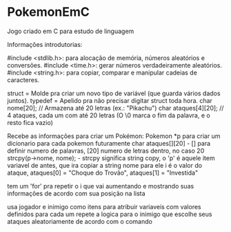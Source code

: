 # PokemonEmC
Jogo criado em C para estudo de linguagem

Informações introdutorias:

#include <stdlib.h>: para alocação de memória, números aleatórios e conversões.
#include <time.h>: gerar números verdadeiramente aleatórios.
#include <string.h>: para copiar, comparar e manipular cadeias de caracteres.

struct = Molde pra criar um novo tipo de variável (que guarda vários dados juntos).
typedef = Apelido pra não precisar digitar struct toda hora.
char nome[20];          // Armazena até 20 letras (ex.: "Pikachu")
char ataques[4][20];    // 4 ataques, cada um com até 20 letras
(O \0 marca o fim da palavra, e o resto fica vazio)

Recebe as informações para criar um Pokémon:
Pokemon *p para criar um dicionario para cada pokemon futuramente
char ataques[][20] - [] para definir numero de palavras, [20] numero de letras dentro, no caso 20
strcpy(p->nome, nome); - strcpy significa string copy, o 'p' é aquele item variavel de antes, que ira copiar a string nome para ele
i é o valor do ataque, ataques[0] = "Choque do Trovão", ataques[1] = "Investida"

tem um 'for' pra repetir o i que vai aumentando e mostrando suas informações de acordo com sua posição na lista

usa jogador e inimigo como itens para atribuir variaveis com valores definidos para cada um 
repete a logica para o inimigo que escolhe seus ataques aleatoriamente de acordo com o comando 
